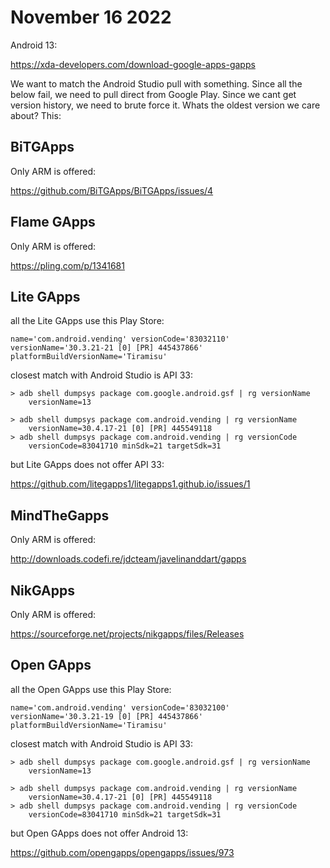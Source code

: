 # November 16 2022

Android 13:

https://xda-developers.com/download-google-apps-gapps

We want to match the Android Studio pull with something. Since all the below
fail, we need to pull direct from Google Play. Since we cant get version
history, we need to brute force it. Whats the oldest version we care about?
This:

## BiTGApps

Only ARM is offered:

https://github.com/BiTGApps/BiTGApps/issues/4

## Flame GApps

Only ARM is offered:

https://pling.com/p/1341681

## Lite GApps

all the Lite GApps use this Play Store:

~~~
name='com.android.vending' versionCode='83032110'
versionName='30.3.21-21 [0] [PR] 445437866' platformBuildVersionName='Tiramisu'
~~~

closest match with Android Studio is API 33:

~~~
> adb shell dumpsys package com.google.android.gsf | rg versionName
    versionName=13

> adb shell dumpsys package com.android.vending | rg versionName
    versionName=30.4.17-21 [0] [PR] 445549118
> adb shell dumpsys package com.android.vending | rg versionCode
    versionCode=83041710 minSdk=21 targetSdk=31
~~~

but Lite GApps does not offer API 33:

https://github.com/litegapps1/litegapps1.github.io/issues/1

## MindTheGapps

Only ARM is offered:

http://downloads.codefi.re/jdcteam/javelinanddart/gapps

## NikGApps

Only ARM is offered:

https://sourceforge.net/projects/nikgapps/files/Releases

## Open GApps

all the Open GApps use this Play Store:

~~~
name='com.android.vending' versionCode='83032100'
versionName='30.3.21-19 [0] [PR] 445437866' platformBuildVersionName='Tiramisu'
~~~

closest match with Android Studio is API 33:

~~~
> adb shell dumpsys package com.google.android.gsf | rg versionName
    versionName=13

> adb shell dumpsys package com.android.vending | rg versionName
    versionName=30.4.17-21 [0] [PR] 445549118
> adb shell dumpsys package com.android.vending | rg versionCode
    versionCode=83041710 minSdk=21 targetSdk=31
~~~

but Open GApps does not offer Android 13:

https://github.com/opengapps/opengapps/issues/973
